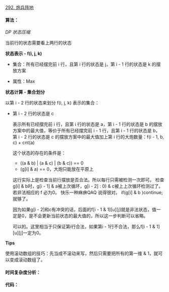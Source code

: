 [292. 炮兵阵地](https://www.acwing.com/problem/content/294/)

#### 算法：

*DP* *状态压缩*

当前行的状态需要看上两行的状态

**状态表示 - f(i, j, k)**

- 集合：所有已经摆完前 i 行，且第 i 行的状态是 j，第 i - 1 行的状态是 k 的摆放方案

- 属性：Max

**状态计算 - 集合划分**

以第 i - 2 行的状态来划分 f(i, j, k) 表示的集合：

- 第 i - 2 行的状态是 c

  表示所有已经摆完前 i 行，且第 i 行的状态是 a，第 i - 1 行的状态是 b 的摆放方案中的最大值，等价于所有已经摆完前 i - 1 行，且第 i - 1 行的状态是 b，第 i - 2 行的状态是 c 的摆放方案中的最大值加上第 i 行的大炮数量：f(i - 1, b, c) + cnt(a)

  这个状态的存在的条件是：

  - ((a & b) | (a & c) | (b & c)) == 0
  - (g[i] & a) == 0，大炮只能放在平原上
  
  这行实际上是检查当前行摆放是否合法。所以每行只需被检测一次即可。
  检查g[i] & b时，g[i - 1] & a被上次循环，g[i - 2] : 0) & c被上上次循环检测过了。若非法相应的 f 必为0。
  快乐一种麻痹QAQ   说得很对。
  if(g[i] & b )continue; 就够了。
  
  因为如果g[i - 2]和c有冲突的话，后面的f\[i - 1 & 1]\[u][j]就是非法状态，值一定是0，是不会更新当前状态的最大值的，所以这一步判断可以省略。
  
  可以的。这里相当于只保证第i行合法，如果第i - 1行不合法，那么f\[i - 1 & 1]\[u][j]一定为0。

**Tips**

使用滚动数组的技巧：先当成不滚动来写，然后只需要把所有的第一维 & 1，就可以变成滚动数组了。

#### 时间复杂度分析：



#### 代码：

```java

```

